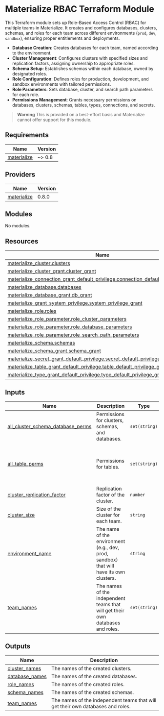 <!-- BEGIN_TF_DOCS -->
# Materialize RBAC Terraform Module

This Terraform module sets up Role-Based Access Control (RBAC) for multiple teams in Materialize. It creates and configures databases, clusters, schemas, and roles for each team across different environments (`prod`, `dev`, `sandbox`), ensuring proper entitlements and deployments.

* **Database Creation**: Creates databases for each team, named according to the environment.
* **Cluster Management**: Configures clusters with specified sizes and replication factors, assigning ownership to appropriate roles.
* **Schema Setup**: Establishes schemas within each database, owned by designated roles.
* **Role Configuration**: Defines roles for production, development, and sandbox environments with tailored permissions.
* **Role Parameters**: Sets database, cluster, and search path parameters for each role.
* **Permissions Management**: Grants necessary permissions on databases, clusters, schemas, tables, types, connections, and secrets.

> **Warning** This is provided on a best-effort basis and Materialize cannot offer support for this module.

## Requirements

| Name | Version |
|------|---------|
| <a name="requirement_materialize"></a> [materialize](#requirement\_materialize) | ~> 0.8 |

## Providers

| Name | Version |
|------|---------|
| <a name="provider_materialize"></a> [materialize](#provider\_materialize) | 0.8.0 |

## Modules

No modules.

## Resources

| Name | Type |
|------|------|
| [materialize_cluster.clusters](https://registry.terraform.io/providers/MaterializeInc/materialize/latest/docs/resources/cluster) | resource |
| [materialize_cluster_grant.cluster_grant](https://registry.terraform.io/providers/MaterializeInc/materialize/latest/docs/resources/cluster_grant) | resource |
| [materialize_connection_grant_default_privilege.connection_default_privilege_grant](https://registry.terraform.io/providers/MaterializeInc/materialize/latest/docs/resources/connection_grant_default_privilege) | resource |
| [materialize_database.databases](https://registry.terraform.io/providers/MaterializeInc/materialize/latest/docs/resources/database) | resource |
| [materialize_database_grant.db_grant](https://registry.terraform.io/providers/MaterializeInc/materialize/latest/docs/resources/database_grant) | resource |
| [materialize_grant_system_privilege.system_privilege_grant](https://registry.terraform.io/providers/MaterializeInc/materialize/latest/docs/resources/grant_system_privilege) | resource |
| [materialize_role.roles](https://registry.terraform.io/providers/MaterializeInc/materialize/latest/docs/resources/role) | resource |
| [materialize_role_parameter.role_cluster_parameters](https://registry.terraform.io/providers/MaterializeInc/materialize/latest/docs/resources/role_parameter) | resource |
| [materialize_role_parameter.role_database_parameters](https://registry.terraform.io/providers/MaterializeInc/materialize/latest/docs/resources/role_parameter) | resource |
| [materialize_role_parameter.role_search_path_parameters](https://registry.terraform.io/providers/MaterializeInc/materialize/latest/docs/resources/role_parameter) | resource |
| [materialize_schema.schemas](https://registry.terraform.io/providers/MaterializeInc/materialize/latest/docs/resources/schema) | resource |
| [materialize_schema_grant.schema_grant](https://registry.terraform.io/providers/MaterializeInc/materialize/latest/docs/resources/schema_grant) | resource |
| [materialize_secret_grant_default_privilege.secret_default_privilege_grant](https://registry.terraform.io/providers/MaterializeInc/materialize/latest/docs/resources/secret_grant_default_privilege) | resource |
| [materialize_table_grant_default_privilege.table_default_privilege_grant](https://registry.terraform.io/providers/MaterializeInc/materialize/latest/docs/resources/table_grant_default_privilege) | resource |
| [materialize_type_grant_default_privilege.type_default_privilege_grant](https://registry.terraform.io/providers/MaterializeInc/materialize/latest/docs/resources/type_grant_default_privilege) | resource |

## Inputs

| Name | Description | Type | Default | Required |
|------|-------------|------|---------|:--------:|
| <a name="input_all_cluster_schema_database_perms"></a> [all\_cluster\_schema\_database\_perms](#input\_all\_cluster\_schema\_database\_perms) | Permissions for clusters, schemas, and databases. | `set(string)` | <pre>[<br>  "USAGE",<br>  "CREATE"<br>]</pre> | no |
| <a name="input_all_table_perms"></a> [all\_table\_perms](#input\_all\_table\_perms) | Permissions for tables. | `set(string)` | <pre>[<br>  "INSERT",<br>  "SELECT",<br>  "UPDATE",<br>  "DELETE"<br>]</pre> | no |
| <a name="input_cluster_replication_factor"></a> [cluster\_replication\_factor](#input\_cluster\_replication\_factor) | Replication factor of the cluster. | `number` | `1` | no |
| <a name="input_cluster_size"></a> [cluster\_size](#input\_cluster\_size) | Size of the cluster for each team. | `string` | `"50cc"` | no |
| <a name="input_environment_name"></a> [environment\_name](#input\_environment\_name) | The name of the environment (e.g., dev, prod, sandbox) that will have its own clusters. | `string` | n/a | yes |
| <a name="input_team_names"></a> [team\_names](#input\_team\_names) | The names of the independent teams that will get their own databases and roles. | `set(string)` | <pre>[<br>  "analytics",<br>  "dataeng"<br>]</pre> | no |

## Outputs

| Name | Description |
|------|-------------|
| <a name="output_cluster_names"></a> [cluster\_names](#output\_cluster\_names) | The names of the created clusters. |
| <a name="output_database_names"></a> [database\_names](#output\_database\_names) | The names of the created databases. |
| <a name="output_role_names"></a> [role\_names](#output\_role\_names) | The names of the created roles. |
| <a name="output_schema_names"></a> [schema\_names](#output\_schema\_names) | The names of the created schemas. |
| <a name="output_team_names"></a> [team\_names](#output\_team\_names) | The names of the independent teams that will get their own databases and roles. |
<!-- END_TF_DOCS -->
